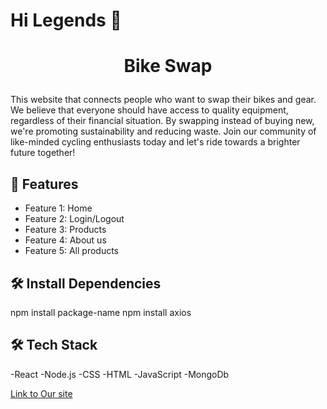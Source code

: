 # Hi Legends 👋

# <p align="center">Bike Swap</p>

This website that connects people who want to swap their bikes and gear. We believe that everyone should have access to quality equipment, regardless of their financial situation. By swapping instead of buying new, we're promoting sustainability and reducing waste. Join our community of like-minded cycling enthusiasts today and let's ride towards a brighter future together!

## 🧐 Features

- Feature 1: Home
- Feature 2: Login/Logout
- Feature 3: Products
- Feature 4: About us
- Feature 5: All products

## 🛠️ Install Dependencies

npm install package-name
npm install axios

## 🛠️ Tech Stack
-React
-Node.js
-CSS
-HTML
-JavaScript
-MongoDb

[Link to Our site](https://bikeswap.netlify.app/)
